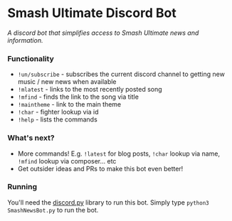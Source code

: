 # Smash Ultimate Discord Bot

_A discord bot that simplifies access to Smash Ultimate news and information._

### Functionality ###
* `!un/subscribe` - subscribes the current discord channel to getting new music / new news when available
* `!mlatest` - links to the most recently posted song
* `!mfind` - finds the link to the song via title
* `!maintheme` - link to the main theme
* `!char` - fighter lookup via id
* `!help` - lists the commands

### What's next? ###
* More commands! E.g. `!latest` for blog posts, `!char` lookup via name, `!mfind` lookup via composer... etc
* Get outsider ideas and PRs to make this bot even better!

### Running ###
You'll need the [discord.py](https://github.com/Rapptz/discord.py) library to run this bot.
Simply type `python3 SmashNewsBot.py` to run the bot.
